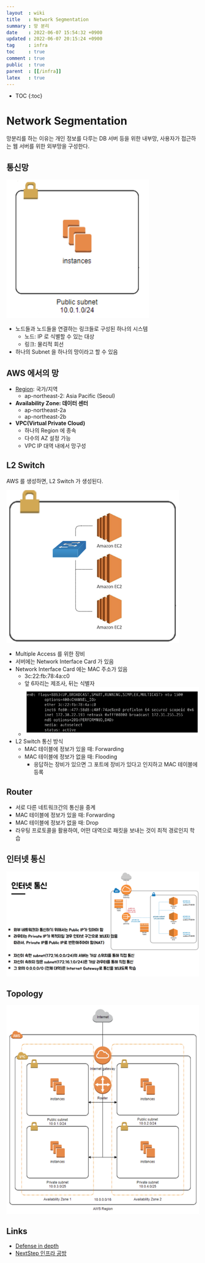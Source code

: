 ```yaml
---
layout  : wiki
title   : Network Segmentation
summary : 망 분리
date    : 2022-06-07 15:54:32 +0900
updated : 2022-06-07 20:15:24 +0900
tag     : infra
toc     : true
comment : true
public  : true
parent  : [[/infra]]
latex   : true
---
```

* TOC
{:toc}

# Network Segmentation

망분리를 하는 이유는 개인 정보를 다루는 DB 서버 등을 위한 내부망, 사용자가 접근하는 웹 서버를 위한 외부망을 구성한다.

## 통신망

![](/resource/wiki/network-segmentation/subnet.png)

- 노드들과 노드들을 연결하는 링크들로 구성된 하나의 시스템
  - 노드: IP 로 식별할 수 있는 대상
  - 링크: 물리적 회선
- 하나의 Subnet 을 하나의 망이라고 할 수 있음

## AWS 에서의 망

- [Region](https://docs.aws.amazon.com/ko_kr/AWSEC2/latest/UserGuide/using-regions-availability-zones.html): 국가/지역
  - ap-northeast-2:	Asia Pacific (Seoul)
- __Availability Zone: 데이터 센터__
  - ap-northeast-2a
  - ap-northeast-2b
- __VPC(Virtual Private Cloud)__
  - 하나의 Region 에 종속
  - 다수의 AZ 설정 가능
  - VPC IP 대역 내에서 망구성

## L2 Switch

AWS 를 생성하면, L2 Switch 가 생성된다.

![](/resource/wiki/network-segmentation/l2.png)

- Multiple Access 를 위한 장비
- 서버에는 Network Interface Card 가 있음
- Network Interface Card 에는 MAC 주소가 있음
  - 3c:22:fb:78:4a:c0
  - 앞 6자리는 제조사, 뒤는 식별자
  - ![](/resource/wiki/network-segmentation/mac.png)
- L2 Switch 통신 방식
  - MAC 테이블에 정보가 있을 때: Forwarding
  - MAC 테이블에 정보가 없을 때: Flooding
    - 응답하는 장비가 있으면 그 포트에 장비가 있다고 인지하고 MAC 테이블에 등록

## Router

- 서로 다른 네트워크간의 통신을 중계
- MAC 테이블에 정보가 있을 때: Forwarding
- MAC 테이블에 정보가 없을 때: Drop
- 라우팅 프로토콜을 활용하여, 어떤 대역으로 패킷을 보내는 것이 최적 경로인지 학습

## 인터넷 통신

![](/resource/wiki/network-segmentation/internet.png)

## Topology

![](/resource/wiki/network-segmentation/topology.png)

## Links

- [Defense in depth](https://en.wikipedia.org/wiki/Defense_in_depth_%28computing%29)
- [NextStep 인프라 공방](https://edu.nextstep.camp/)